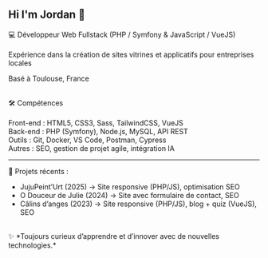 ## Hi I'm Jordan 👋


💻 Développeur Web Fullstack (PHP / Symfony & JavaScript / VueJS)  
<br>
Expérience dans la création de sites vitrines et applicatifs pour entreprises locales  

Basé à Toulouse, France  

<br>
 🛠️ Compétences  
<br><br>
Front-end : HTML5, CSS3, Sass, TailwindCSS, VueJS <br> 
Back-end : PHP (Symfony), Node.js, MySQL, API REST <br> 
Outils : Git, Docker, VS Code, Postman, Cypress  <br>
Autres : SEO, gestion de projet agile, intégration IA  <br>

---
 📌 Projets récents :
<br>
- JujuPeint’Urt (2025) → Site responsive (PHP/JS), optimisation SEO  
- O Douceur de Julie (2024) → Site avec formulaire de contact, SEO  
- Câlins d’anges (2023) → Site responsive (PHP/JS), blog + quiz (VueJS), SEO

  
<br>
✨ *Toujours curieux d’apprendre et d’innover avec de nouvelles technologies.*
